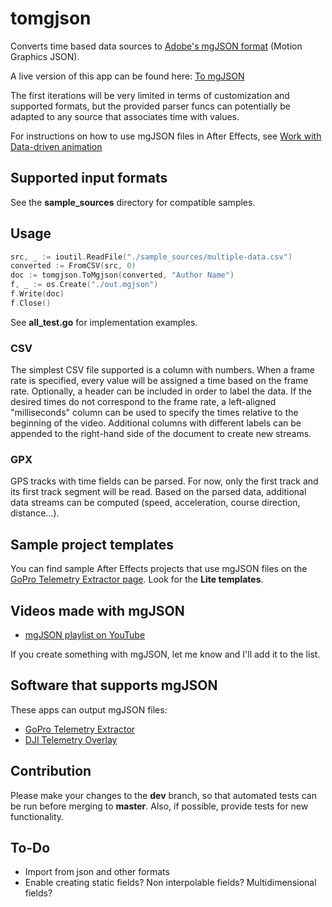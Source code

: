 # tomgjson

Converts time based data sources to [Adobe's mgJSON format](https://github.com/JuanIrache/mgjson) (Motion Graphics JSON).

A live version of this app can be found here: [To mgJSON](https://goprotelemetryextractor.com/csv-gpx-to-mgjson/)

The first iterations will be very limited in terms of customization and supported formats, but the provided parser funcs can potentially be adapted to any source that associates time with values.

For instructions on how to use mgJSON files in After Effects, see [Work with Data-driven animation](https://helpx.adobe.com/after-effects/using/data-driven-animations.html)

## Supported input formats

See the **sample_sources** directory for compatible samples.

## Usage

```go
src, _ := ioutil.ReadFile("./sample_sources/multiple-data.csv")
converted := FromCSV(src, 0)
doc := tomgjson.ToMgjson(converted, "Author Name")
f, _ := os.Create("./out.mgjson")
f.Write(doc)
f.Close()
```

See **all_test.go** for implementation examples.

### CSV

The simplest CSV file supported is a column with numbers. When a frame rate is specified, every value will be assigned a time based on the frame rate. Optionally, a header can be included in order to label the data. If the desired times do not correspond to the frame rate, a left-aligned "milliseconds" column can be used to specify the times relative to the beginning of the video. Additional columns with different labels can be appended to the right-hand side of the document to create new streams.

### GPX

GPS tracks with time fields can be parsed. For now, only the first track and its first track segment will be read. Based on the parsed data, additional data streams can be computed (speed, acceleration, course direction, distance...).

## Sample project templates

You can find sample After Effects projects that use mgJSON files on the [GoPro Telemetry Extractor page](https://goprotelemetryextractor.com). Look for the **Lite templates**.

## Videos made with mgJSON

- [mgJSON playlist on YouTube](https://www.youtube.com/playlist?list=PLgoeWSWqXedI7FbZccAEudt2_t8qPX0Px)

If you create something with mgJSON, let me know and I'll add it to the list.

## Software that supports mgJSON

These apps can output mgJSON files:

- [GoPro Telemetry Extractor](https://goprotelemetryextractor.com)
- [DJI Telemetry Overlay](https://djitelemetryoverlay.com)

## Contribution

Please make your changes to the **dev** branch, so that automated tests can be run before merging to **master**. Also, if possible, provide tests for new functionality.

## To-Do

- Import from json and other formats
- Enable creating static fields? Non interpolable fields? Multidimensional fields?
